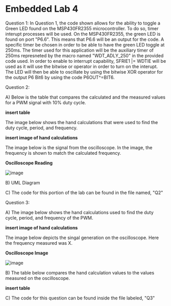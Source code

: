 # Embedded Lab 4


Question 1:
In Question 1, the code shown allows for the ability to toggle a Green LED found on the MSP430FR2355 microcontroller. To do so, timer interupt processes will be used. On the MSP430FR2355, the green LED is found on port "P6.6". This means that P6.6 will be an output for the code. A specific timer be chosen in order to be able to have the green LED toggle at 250ms. The timer used for this application will be the auxiliary timer of 250ms represneted by the macro named "WDT_ADLY_250" in the provided code used. In order to enable to interrupt capability, SFRIE1 |= WDTIE will be used as it will use the bitwise or operator in order to turn on the interupt. The LED will then be able to oscillate by using the bitwise XOR operator for the output P6 Bit6 by using the code P6OUT^=BIT6. 


Question 2:

A) Below is the table that compares the calculated and the measured values for a PWM signal with 10% duty cycle. 

**insert table**

The image below shows the hand calculations that were used to find the duty cycle, period, and frequency. 

**insert image of hand calculations**

The image below is the signal from the oscilloscope. In the image, the frequency is shown to match the calculated frequency.

**Oscilloscope Reading**

![image](https://user-images.githubusercontent.com/98931471/200151590-2a5a245b-2b1d-46ed-860b-4768dc889c9e.png)


B) UML Diagram

C) The code for this portion of the lab can be found in the file named, "Q2"

Question 3:


A) The image below shows the hand calculations used to find the duty cycle, period, and frequency of the PWM. 

**insert image of hand calculations**

The image below depicts the singal generation on the oscilloscope. Here the frequency measured was X.

**Oscilloscope Image**

![image](https://user-images.githubusercontent.com/98931471/200151601-c0e14307-012a-4390-aa55-00ff32991f19.png)


B) The table below compares the hand calculation values to the values measured on the oscilloscope.

**insert table**

C) The code for this question can be found inside the file labeled, "Q3"

